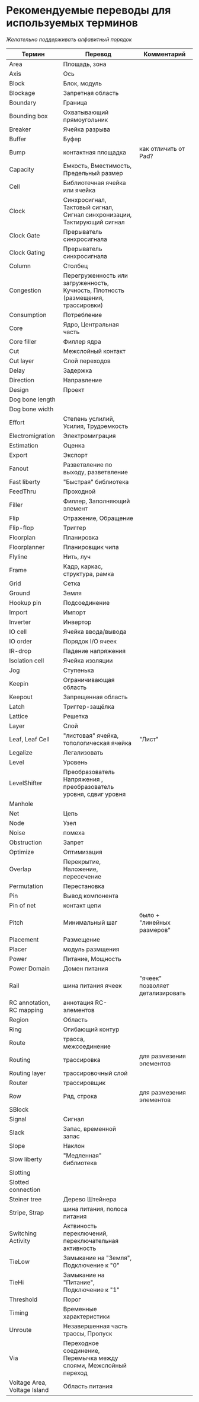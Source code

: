 # Рекомендуемые переводы для используемых терминов
_Желательно поддерживать алфавитный порядок_ 

| Термин  | Перевод | Комментарий |
| --- | --- |--- |
| Area   |   Площадь, зона  | |
| Axis   |   Ось | |
| Block |  Блок, модуль | |
| Blockage | Запретная область | |
| Boundary | Граница  | |
| Bounding box | Охватывающий прямоугольник | |
| Breaker | Ячейка разрыва | |
| Buffer | Буфер  | |
| Bump | контактная площадка  | как отличить от Pad? |
| Capacity | Емкость, Вместимость, Предельный размер  | |
| Cell | Библиотечная ячейка или ячейка  | |
| Clock |  Синхросигнал, Тактовый сигнал, Сигнал синхронизации, Тактирующий сигнал  | |
| Clock Gate | Прерыватель синхросигнала  | |
| Clock Gating | Прерыватель синхросигнала  | |
| Column | Столбец  | |
| Congestion | Перегруженность или загруженность, Кучность, Плотность (размещения, трассировки) | |
| Consumption | Потребление  | |
| Core |  Ядро, Центральная часть  | |
| Core filler | Филлер ядра   | |
| Cut |  Межслойный контакт | |
| Cut layer  | Слой переходов | |
| Delay | Задержка | |
| Direction | Направление | |
| Design | Проект  | |
| Dog bone length |  | |
| Dog bone width | | |
| Effort | Степень услилий, Усилия, Трудоемкость  | |
| Electromigration | Электромиграция  | |
| Estimation | Оценка | |
| Export | Экспорт  | |
| Fanout |  Разветвление по выходу, разветвление   | |
| Fast liberty  | "Быстрая" библиотека | |
| FeedThru | Проходной  | |
| Filler  | Филлер,  Заполняющий элемент  | |
| Flip  |  Отражение, Обращение  | |
| Flip-flop |  Триггер   | |
| Floorplan |  Планировка    | |
| Floorplanner |  Планировщик чипа    | |
| Flyline |  Нить, луч  | |
| Frame | Кадр, каркас, структура, рамка  | |
| Grid  | Сетка  | |
| Ground | Земля | |
| Hookup pin | Подсоединение | |
| Import | Импорт  | |
| Inverter | Инвертор
| IO cell  | Ячейка ввода/вывода |
| IO order  | Порядок I/O ячеек  |
| IR-drop | Падение напряжения | |
| Isolation cell |  Ячейка изоляции | |
| Jog  | Ступенька | |
| Keepin | Ограничивающая область  | |
| Keepout | Запрещенная область  | |
| Latch | Триггер-защёлка  | |
| Lattice | Решетка  | |
| Layer | Слой  | |
| Leaf, Leaf Cell | "листовая"  ячейка,  топологическая ячейка  | "Лист"  |
| Legalize | Легализовать  | |
| Level | Уровень | |
| LevelShifter | Преобразователь Напряжения , преобразователь уровня, сдвиг уровня | |
| Manhole  | |
| Net | Цепь  | |
| Node  | Узел | |
| Noise | помеха | |
| Obstruction | Запрет  | |
| Optimize | Оптимизация  | |
| Overlap | Перекрытие,  Наложение, пересечение  | |
| Permutation | Перестановка  | |
| Pin | Вывод компонента  | |
| Pin of net | контакт цепи  | |
| Pitch |  Минимальный шаг  | было + "линейных размеров"|
| Placement |  Размещение  | |
| Placer | модуль размщения | |
| Power | Питание, Мощность  | |
| Power Domain | Домен питания  | |
| Rail  |  шина питания ячеек | "ячеек" позволяет  детализировать  |
| RC annotation, RC mapping | аннотация RC-элементов| |
| Region | Область | |
| Ring | Огибающий контур | |
| Route  | трасса, межсоединение  | |
| Routing  | трассировка   | для размезения элементов|
| Routing layer  | трассировочный слой   | |
| Router  | трассировщик   | |
| Row  | Ряд, строка   | для размезения элементов|
| SBlock |  | |
| Signal | Сигнал  | |
| Slack |  Запас, временной запас  | |
| Slope | Наклон  | |
| Slow liberty | "Медленная" библиотека | |
| Slotting | | |
| Slotted connection |  | |
| Steiner tree | Дерево Штейнера  | |
| Stripe, Strap |  шина питания, полоса питания | |
| Switching Activity | Актвиность переключений, переключательная активность | |
| TieLow |  Замыкание на "Земля", Подключение к "0" | |
| TieHi | Замыкание на "Питание", Подключение к "1" | |
| Threshold | Порог  | |
| Timing |  Временные характеристики  | |
| Unroute |  Незавершенная часть трассы, Пропуск  | |
| Via | Переходное соединение, Перемычка между слоями, Межслойный переход | |
| Voltage Area, Voltage Island |  Область питания  | |


